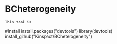 # BCheterogeneity
    This tool is 
#Install
    install.packages("devtools")
    library(devtools)
    install_github("Kinspact/BCheterogeneity")
